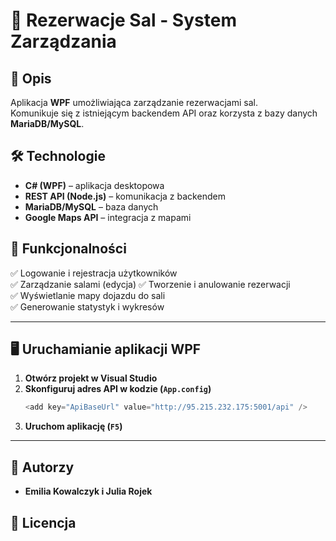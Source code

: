 # 🏢 Rezerwacje Sal - System Zarządzania

## 📌 Opis
Aplikacja **WPF** umożliwiająca zarządzanie rezerwacjami sal.  
Komunikuje się z istniejącym backendem API oraz korzysta z bazy danych **MariaDB/MySQL**.

## 🛠 Technologie
- **C# (WPF)** – aplikacja desktopowa  
- **REST API (Node.js)** – komunikacja z backendem  
- **MariaDB/MySQL** – baza danych  
- **Google Maps API** – integracja z mapami  

## 🎯 Funkcjonalności
✅ Logowanie i rejestracja użytkowników  
✅ Zarządzanie salami (edycja) 
✅ Tworzenie i anulowanie rezerwacji  
✅ Wyświetlanie mapy dojazdu do sali  
✅ Generowanie statystyk i wykresów  

---

## 🖥 Uruchamianie aplikacji WPF
1. **Otwórz projekt w Visual Studio**  
2. **Skonfiguruj adres API w kodzie (`App.config`)**  
   ```csharp
   <add key="ApiBaseUrl" value="http://95.215.232.175:5001/api" />
   ```
3. **Uruchom aplikację (`F5`)**  

---

## 📌 Autorzy
- **Emilia Kowalczyk i Julia Rojek**  

## 📜 Licencja


